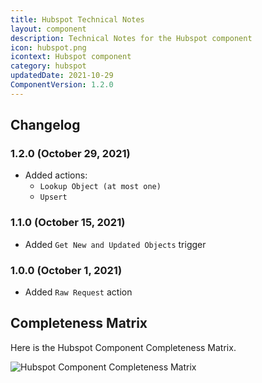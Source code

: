 ```yaml
---
title: Hubspot Technical Notes
layout: component
description: Technical Notes for the Hubspot component
icon: hubspot.png
icontext: Hubspot component
category: hubspot
updatedDate: 2021-10-29
ComponentVersion: 1.2.0
---
```


## Changelog

### 1.2.0 (October 29, 2021)

- Added actions:
  - `Lookup Object (at most one)`
  - `Upsert`

### 1.1.0 (October 15, 2021)

- Added `Get New and Updated Objects` trigger

### 1.0.0 (October 1, 2021)

- Added `Raw Request` action

## Completeness Matrix

Here is the Hubspot Component Completeness Matrix.

![Hubspot Component Completeness Matrix](https://user-images.githubusercontent.com/30211658/137831852-a998bf9e-52e6-4b19-9db7-d8e9e9f206e3.PNG)
